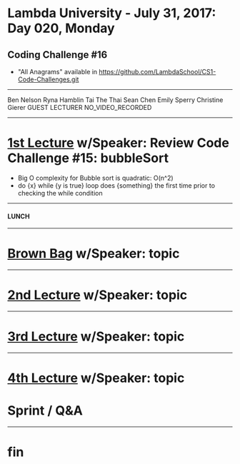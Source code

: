 # Lambda University - July 31, 2017: Day 020, Monday
## Coding Challenge #16
- "All Anagrams" available in https://github.com/LambdaSchool/CS1-Code-Challenges.git
***
Ben Nelson
Ryna Hamblin
Tai The Thai
Sean Chen
Emily Sperry
Christine Gierer
GUEST LECTURER
NO_VIDEO_RECORDED
***
# [1st Lecture](VIDEO_RECORDED_NOT_POSTED) w/Speaker: Review Code Challenge #15: bubbleSort
- Big O complexity for Bubble sort is quadratic: O(n^2)
- do {x} while {y is true} loop does {something} the first time prior to checking the while condition
***
#### LUNCH
***
# [Brown Bag](VIDEO_RECORDED_NOT_POSTED) w/Speaker: topic
***
# [2nd Lecture](VIDEO_RECORDED_NOT_POSTED) w/Speaker: topic
***
# [3rd Lecture](VIDEO_RECORDED_NOT_POSTED) w/Speaker: topic
***
# [4th Lecture](VIDEO_RECORDED_NOT_POSTED) w/Speaker: topic
# Sprint / Q&A
***
# fin
